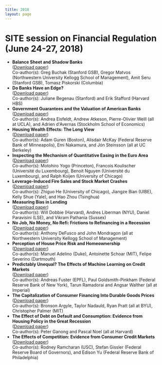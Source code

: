 ```yaml
---
title: 2018
layout: page
---
```


# SITE session on Financial Regulation (June 24-27, 2018)

* **Balance Sheet and Shadow Banks**\
([Download paper](https://www.google.com/url?sa=t&rct=j&q=&esrc=s&source=web&cd=&ved=2ahUKEwi0ioDYuJbzAhWoDjQIHRpCD1kQFnoECAIQAQ&url=https%3A%2F%2Fwww.clevelandfed.org%2F~%2Fmedia%2Fcontent%2Fevents%2F2018%2Ffinancial%2520stability%2Fbuchak%2520matvos%2520piskorski%2520and%2520seru%2520shadow%2520banks.pdf%3Fla%3Den&usg=AOvVaw1NuFZeEnvnyzN5M4EgjpG5))\
Co-author(s): Greg Buchak (Stanford GSB), Gregor Matvos (Northwestern University Kellogg School of Management), Amit Seru (Stanford GSB), Tomasz Piskorski (Columbia)
*	**Do Banks Have an Edge?**\
([Download paper](https://www.google.com/url?sa=t&rct=j&q=&esrc=s&source=web&cd=&ved=2ahUKEwinn_vwuJbzAhUvJzQIHWApCZUQFnoECAMQAQ&url=https%3A%2F%2Fwww.aeaweb.org%2Fconference%2F2019%2Fpreliminary%2Fpaper%2FHFBRQhzQ&usg=AOvVaw0COOlsKzYfnMkuqOZSozL0))\
Co-author(s): Juliane Begenau (Stanford) and Erik Stafford (Harvard HBS)
*	**Government Guarantees and the Valuation of American Banks**\
([Download paper](https://www.nber.org/system/files/working_papers/w24706/w24706.pdf))\
Co-author(s): Andrea Eisfeldt, Andrew Atkeson, Pierre-Olivier Weill (all at UCLA), and Adrien d'Avernas (Stockholm School of Economics)
*	**Housing Wealth Effects: The Long View**\
([Download paper](https://exhibits.stanford.edu/site-archive/catalog/wx401gq6799))\
Co-author(s): Adam Guren (Boston), Alisdair McKay (Federal Reserve Bank of Minneapolis), Emi Nakamura, and Jón Steinsson (all at UC Berkeley)
* **Inspecting the Mechanism of Quantitative Easing in the Euro Area**\
([Download paper](https://www.nber.org/system/files/working_papers/w26152/w26152.pdf))\
Co-author(s): Motohiro Yogo (Princeton), Francois Koulischer (Université du Luxembourg), Benoit Nguyen (Université du Luxembourg), and Ralph Koijen (University of Chicago)
*	**Leverage-Induced Fire Sales and Stock Market Crashes**\
([Download paper](https://www.nber.org/system/files/working_papers/w25040/w25040.pdf))\
Co-author(s): Zhiguo He (University of Chicago), Jiangze Bian (UIBE), Kelly Shue (Yale), and Hao Zhou (Tsinghua)
*	**Measuring Bias in Lending**\
([Download paper](https://academic.oup.com/restud/article-pdf/88/6/2799/41151680/rdaa078.pdf))\
Co-author(s): Will Dobbie (Harvard), Andres Liberman (NYU), Daniel Paravisini (LSE), and Vikram Pathania (Sussex)
*	**No Job, No Money, No Refi: Frictions to Refinancing in a Recession**\
([Download paper](https://poseidon01.ssrn.com/delivery.php?ID=665084071084093104087086095079090074057022040093022044117124118105125091093083068074107049044100122125039011077002120089116029026027063013080115093090066126096111076042065010075127086071027070110121068117026085000086114014105015093100075126023125000000&EXT=pdf&INDEX=TRUE))\
Co-author(s): Anthony DeFusco and John Mondragon (all at Northwestern University Kellogg School of Management)
* **Perception of House Price Risk and Homeownership**\
([Download paper](https://exhibits.stanford.edu/site-archive/catalog/qn996fq2260))\
Co-author(s): Manuel Adelino (Duke), Antoinette Schoar (MIT), Felipe Severino (Dartmouth)
* **Predictably Unequal? The Effects of Machine Learning on Credit Markets**\
([Download paper](https://papers.ssrn.com/sol3/Delivery.cfm/SSRN_ID3873309_code267374.pdf?abstractid=3072038&mirid=1&type=2))\
Co-author(s): Andreas Fuster (EPFL), Paul Goldsmith-Pinkham (Federal Reserve Bank of New York), Tarun Ramadorai and Angsar Walther (all at Imperial)
*	**The Capitalization of Consumer Financing Into Durable Goods Prices**\
([Download paper](https://www.nber.org/system/files/working_papers/w24699/w24699.pdf))\
Co-author(s): Bronson Argyle, Taylor Nadauld, Ryan Pratt (all at BYU), Christopher Palmer (MIT)
*	**The Effect of Debt on Default and Consumption: Evidence from Housing Policy in the Great Recession**\
([Download paper](https://scholar.harvard.edu/files/ganong/files/ganong_noel_housing.pdf))\
Co-author(s): Peter Ganong and Pascal Noel (all at Harvard)
*	**The Effects of Competition: Evidence from Consumer Credit Markets**\
([Download paper](https://doi.org/10.1093/rfs/hhaa035))\
Co-author(s): Rodney Ramcharan (USC), Stefan Gissler (Federal Reserve Board of Governors), and Edison Yu (Federal Reserve Bank of Philadelphia)

